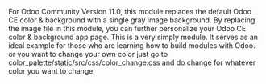 For Odoo Community Version 11.0, this module replaces the default Odoo CE color & background with a single gray image background. By replacing the image file in this module, you can further personalize your Odoo CE color & background app page. This is a very simply module. It serves as an ideal example for those who are learning how to build modules with Odoo. or you want to change your own color just go to color_palette/static/src/css/color_change.css and do change for whatever color you want to change 